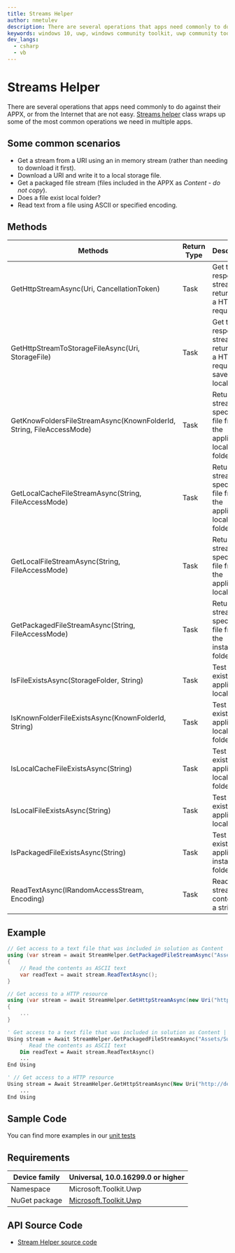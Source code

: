 ```yaml
---
title: Streams Helper
author: nmetulev
description: There are several operations that apps need commonly to do against their APPX, or from the Internet that are not easy.  This helper class wraps up some of the most common operations we need in multiple apps.
keywords: windows 10, uwp, windows community toolkit, uwp community toolkit, uwp toolkit, Streams
dev_langs:
  - csharp
  - vb
---
```


# Streams Helper

There are several operations that apps need commonly to do against their APPX, or from the Internet that are not easy.  [Streams helper](https://docs.microsoft.com/dotnet/api/microsoft.toolkit.uwp.helpers.streamhelper) class wraps up some of the most common operations we need in multiple apps.

## Some common scenarios

* Get a stream from a URI using an in memory stream (rather than needing to download it first).
* Download a URI and write it to a local storage file.
* Get a packaged file stream (files included in the APPX as *Content - do not copy*).
* Does a file exist local folder?
* Read text from a file using ASCII or specified encoding.

## Methods

|                               Methods                                |        Return Type        |                                    Description                                     |
|----------------------------------------------------------------------|---------------------------|------------------------------------------------------------------------------------|
|              GetHttpStreamAsync(Uri, CancellationToken)              | Task<IRandomAccessStream> |               Get the response stream returned by a HTTP get request               |
|          GetHttpStreamToStorageFileAsync(Uri, StorageFile)           |           Task            | Get the response stream returned by a HTTP get request and save it to a local file |
| GetKnowFoldersFileStreamAsync(KnownFolderId, String, FileAccessMode) | Task<IRandomAccessStream> |    Return a stream to a specified file from the application local cache folder     |
|         GetLocalCacheFileStreamAsync(String, FileAccessMode)         | Task<IRandomAccessStream> |    Return a stream to a specified file from the application local cache folder     |
|           GetLocalFileStreamAsync(String, FileAccessMode)            | Task<IRandomAccessStream> |       Return a stream to a specified file from the application local folder        |
|          GetPackagedFileStreamAsync(String, FileAccessMode)          | Task<IRandomAccessStream> |          Return a stream to a specified file from the installation folder          |
|               IsFileExistsAsync(StorageFolder, String)               |        Task<bool>         |               Test if a file exists in the application local folder                |
|         IsKnownFolderFileExistsAsync(KnownFolderId, String)          |        Task<bool>         |            Test if a file exists in the application local cache folder             |
|                 IsLocalCacheFileExistsAsync(String)                  |        Task<bool>         |            Test if a file exists in the application local cache folder             |
|                    IsLocalFileExistsAsync(String)                    |        Task<bool>         |               Test if a file exists in the application local folder                |
|                  IsPackagedFileExistsAsync(String)                   |        Task<bool>         |            Test if a file exists in the application installation folder            |
|             ReadTextAsync(IRandomAccessStream, Encoding)             |       Task<string>        |                          Read stream content as a string                           |

## Example

```csharp
// Get access to a text file that was included in solution as Content | do not copy local
using (var stream = await StreamHelper.GetPackagedFileStreamAsync("Assets/Sub/test.txt"))
{
    // Read the contents as ASCII text
    var readText = await stream.ReadTextAsync();
}

// Get access to a HTTP resource
using (var stream = await StreamHelper.GetHttpStreamAsync(new Uri("http://dev.windows.com")))
{
    ...
}
```

```vb
' Get access to a text file that was included in solution as Content | do not copy local
Using stream = Await StreamHelper.GetPackagedFileStreamAsync("Assets/Sub/test.txt")
    '  Read the contents as ASCII text
    Dim readText = Await stream.ReadTextAsync()
    ...
End Using

' // Get access to a HTTP resource
Using stream = Await StreamHelper.GetHttpStreamAsync(New Uri("http://dev.windows.com"))
    ...
End Using
```

## Sample Code

You can find more examples in our [unit tests](https://github.com/Microsoft/WindowsCommunityToolkit//blob/master/UnitTests/UnitTests.UWP/Helpers/Test_StreamHelper.cs)

## Requirements

| Device family | Universal, 10.0.16299.0 or higher |
| --- | --- |
| Namespace | Microsoft.Toolkit.Uwp |
| NuGet package | [Microsoft.Toolkit.Uwp](https://www.nuget.org/packages/Microsoft.Toolkit.Uwp/) |

## API Source Code

* [Stream Helper source code](https://github.com/Microsoft/WindowsCommunityToolkit//blob/master/Microsoft.Toolkit.Uwp/Helpers/StreamHelper.cs)
